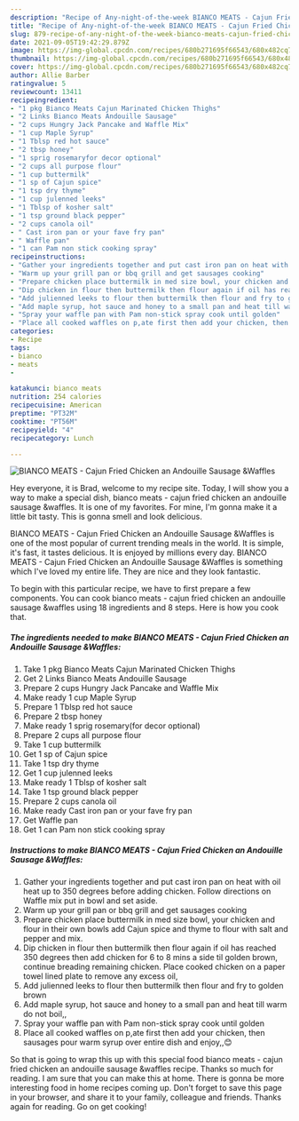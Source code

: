 ```yaml
---
description: "Recipe of Any-night-of-the-week BIANCO MEATS - Cajun Fried Chicken an Andouille Sausage &amp;amp;Waffles"
title: "Recipe of Any-night-of-the-week BIANCO MEATS - Cajun Fried Chicken an Andouille Sausage &amp;amp;Waffles"
slug: 879-recipe-of-any-night-of-the-week-bianco-meats-cajun-fried-chicken-an-andouille-sausage-and-amp-waffles
date: 2021-09-05T19:42:29.879Z
image: https://img-global.cpcdn.com/recipes/680b271695f66543/680x482cq70/bianco-meats-cajun-fried-chicken-an-andouille-sausage-waffles-recipe-main-photo.jpg
thumbnail: https://img-global.cpcdn.com/recipes/680b271695f66543/680x482cq70/bianco-meats-cajun-fried-chicken-an-andouille-sausage-waffles-recipe-main-photo.jpg
cover: https://img-global.cpcdn.com/recipes/680b271695f66543/680x482cq70/bianco-meats-cajun-fried-chicken-an-andouille-sausage-waffles-recipe-main-photo.jpg
author: Allie Barber
ratingvalue: 5
reviewcount: 13411
recipeingredient:
- "1 pkg Bianco Meats Cajun Marinated Chicken Thighs"
- "2 Links Bianco Meats Andouille Sausage"
- "2 cups Hungry Jack Pancake and Waffle Mix"
- "1 cup Maple Syrup"
- "1 Tblsp red hot sauce"
- "2 tbsp honey"
- "1 sprig rosemaryfor decor optional"
- "2 cups all purpose flour"
- "1 cup buttermilk"
- "1 sp of Cajun spice"
- "1 tsp dry thyme"
- "1 cup julenned leeks"
- "1 Tblsp of kosher salt"
- "1 tsp ground black pepper"
- "2 cups canola oil"
- " Cast iron pan or your fave fry pan"
- " Waffle pan"
- "1 can Pam non stick cooking spray"
recipeinstructions:
- "Gather your ingredients together and put cast iron pan on heat with oil heat up to 350 degrees before adding chicken. Follow directions on Waffle mix put in bowl and set aside."
- "Warm up your grill pan or bbq grill and get sausages cooking"
- "Prepare chicken place buttermilk in med size bowl, your chicken and flour in their own bowls add Cajun spice and thyme to flour with salt and pepper and mix."
- "Dip chicken in flour then buttermilk then flour again if oil has reached 350 degrees then add chicken for 6 to 8 mins a side til golden brown, continue breading remaining chicken. Place cooked chicken on a paper towel lined plate to remove any excess oil,"
- "Add julienned leeks to flour then buttermilk then flour and fry to golden brown"
- "Add maple syrup, hot sauce and honey to a small pan and heat till warm do not boil,,"
- "Spray your waffle pan with Pam non-stick spray cook until golden"
- "Place all cooked waffles on p,ate first then add your chicken, then sausages pour warm syrup over entire dish and enjoy,,😊"
categories:
- Recipe
tags:
- bianco
- meats
- 

katakunci: bianco meats  
nutrition: 254 calories
recipecuisine: American
preptime: "PT32M"
cooktime: "PT56M"
recipeyield: "4"
recipecategory: Lunch

---
```



![BIANCO MEATS - Cajun Fried Chicken an Andouille Sausage &amp;Waffles](https://img-global.cpcdn.com/recipes/680b271695f66543/680x482cq70/bianco-meats-cajun-fried-chicken-an-andouille-sausage-waffles-recipe-main-photo.jpg)

Hey everyone, it is Brad, welcome to my recipe site. Today, I will show you a way to make a special dish, bianco meats - cajun fried chicken an andouille sausage &amp;waffles. It is one of my favorites. For mine, I'm gonna make it a little bit tasty. This is gonna smell and look delicious.

BIANCO MEATS - Cajun Fried Chicken an Andouille Sausage &amp;Waffles is one of the most popular of current trending meals in the world. It is simple, it's fast, it tastes delicious. It is enjoyed by millions every day. BIANCO MEATS - Cajun Fried Chicken an Andouille Sausage &amp;Waffles is something which I've loved my entire life. They are nice and they look fantastic.




To begin with this particular recipe, we have to first prepare a few components. You can cook bianco meats - cajun fried chicken an andouille sausage &amp;waffles using 18 ingredients and 8 steps. Here is how you cook that.

<!--inarticleads1-->

##### The ingredients needed to make BIANCO MEATS - Cajun Fried Chicken an Andouille Sausage &amp;Waffles:

1. Take 1 pkg Bianco Meats Cajun Marinated Chicken Thighs
1. Get 2 Links Bianco Meats Andouille Sausage
1. Prepare 2 cups Hungry Jack Pancake and Waffle Mix
1. Make ready 1 cup Maple Syrup
1. Prepare 1 Tblsp red hot sauce
1. Prepare 2 tbsp honey
1. Make ready 1 sprig rosemary(for decor optional)
1. Prepare 2 cups all purpose flour
1. Take 1 cup buttermilk
1. Get 1 sp of Cajun spice
1. Take 1 tsp dry thyme
1. Get 1 cup julenned leeks
1. Make ready 1 Tblsp of kosher salt
1. Take 1 tsp ground black pepper
1. Prepare 2 cups canola oil
1. Make ready  Cast iron pan or your fave fry pan
1. Get  Waffle pan
1. Get 1 can Pam non stick cooking spray




<!--inarticleads2-->

##### Instructions to make BIANCO MEATS - Cajun Fried Chicken an Andouille Sausage &amp;Waffles:

1. Gather your ingredients together and put cast iron pan on heat with oil heat up to 350 degrees before adding chicken. Follow directions on Waffle mix put in bowl and set aside.
1. Warm up your grill pan or bbq grill and get sausages cooking
1. Prepare chicken place buttermilk in med size bowl, your chicken and flour in their own bowls add Cajun spice and thyme to flour with salt and pepper and mix.
1. Dip chicken in flour then buttermilk then flour again if oil has reached 350 degrees then add chicken for 6 to 8 mins a side til golden brown, continue breading remaining chicken. Place cooked chicken on a paper towel lined plate to remove any excess oil,
1. Add julienned leeks to flour then buttermilk then flour and fry to golden brown
1. Add maple syrup, hot sauce and honey to a small pan and heat till warm do not boil,,
1. Spray your waffle pan with Pam non-stick spray cook until golden
1. Place all cooked waffles on p,ate first then add your chicken, then sausages pour warm syrup over entire dish and enjoy,,😊




So that is going to wrap this up with this special food bianco meats - cajun fried chicken an andouille sausage &amp;waffles recipe. Thanks so much for reading. I am sure that you can make this at home. There is gonna be more interesting food in home recipes coming up. Don't forget to save this page in your browser, and share it to your family, colleague and friends. Thanks again for reading. Go on get cooking!
